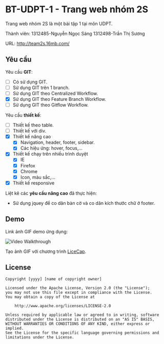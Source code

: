 ﻿# BT-UDPT-1 - Trang web nhóm 2S

Trang web nhóm 2S là một bài tập 1 tại môn UDPT.

Thành viên: 	1312485-Nguyễn Ngọc Sáng
		1312498-Trần Thị Sương

URL: http://team2s.16mb.com/

## Yêu cầu

Yêu cầu **GIT**:

* [ ] Có sử dụng GIT.
* [ ] Sử dụng GIT trên 1 branch.
* [ ] Sử dụng GIT theo Centralized Workflow.
* [X] Sử dụng GIT theo Feature Branch Workflow.
* [ ] Sử dụng GIT theo Gitflow Workflow.

Yêu cầu **thiết kế**:

* [ ] Thiết kế theo table.
* [ ] Thiết kế với div.
* [X] Thiết kế nâng cao
    * [X] Navigation, header, footer, sidebar.
    * [X] Các hiệu ứng: hover, focus,...
* [X] Thiết kế chạy trên nhiều trình duyệt
    * [X] IE
    * [X] Firefox
    * [X] Chrome
    * [X] Icon, màu sắc,...
* [X] Thiết kế responsive

Liệt kê các **yêu cầu nâng cao** đã thực hiện:
+ Sử dụng jquey để co dãn bàn cờ và co dãn kích thước chữ ở footer.

## Demo

Link ảnh GIF demo ứng dụng:

![Video Walkthrough](Demo_WebNhom.gif)

Tạo ảnh GIF với chương trình [LiceCap](http://www.cockos.com/licecap/).


## License

    Copyright [yyyy] [name of copyright owner]

    Licensed under the Apache License, Version 2.0 (the "License");
    you may not use this file except in compliance with the License.
    You may obtain a copy of the License at

        http://www.apache.org/licenses/LICENSE-2.0

    Unless required by applicable law or agreed to in writing, software
    distributed under the License is distributed on an "AS IS" BASIS,
    WITHOUT WARRANTIES OR CONDITIONS OF ANY KIND, either express or implied.
    See the License for the specific language governing permissions and
    limitations under the License.
